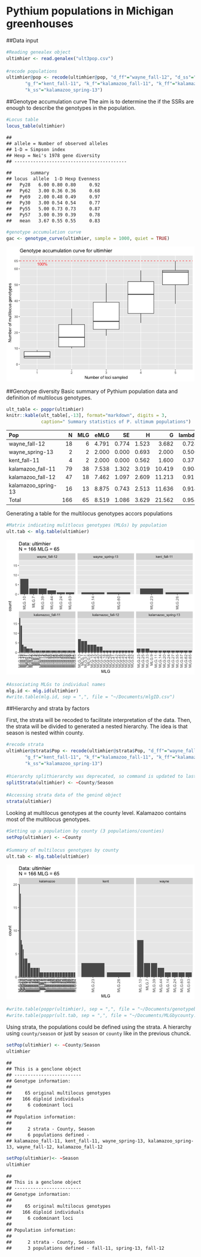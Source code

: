 # Pythium populations in Michigan greenhouses






##Data input

```r
#Reading genealex object
ultimhier <- read.genalex("ult3pop.csv")

#recode populations
ultimhier@pop <- recode(ultimhier@pop, "d_ff"="wayne_fall-12", "d_ss"="wayne_spring-13", 
       "g_f"="kent_fall-11", "k_f"="kalamazoo_fall-11", "k_ff"="kalamazoo_fall-12",
       "k_ss"="kalamazoo_spring-13")
```


##Genotype accumulation curve
The aim is to determine the if the SSRs are enough to describe the genotypes in the population.


```r
#Locus table
locus_table(ultimhier)
```

```
## 
## allele = Number of observed alleles
## 1-D = Simpson index
## Hexp = Nei's 1978 gene diversity
## ------------------------------------------
```

```
##       summary
## locus  allele  1-D Hexp Evenness
##   Py28   6.00 0.80 0.80     0.92
##   Py62   3.00 0.36 0.36     0.68
##   Py69   2.00 0.48 0.49     0.97
##   Py30   3.00 0.54 0.54     0.77
##   Py55   5.00 0.73 0.73     0.87
##   Py57   3.00 0.39 0.39     0.78
##   mean   3.67 0.55 0.55     0.83
```

```r
#genotype accumulation curve
gac <- genotype_curve(ultimhier, sample = 1000, quiet = TRUE)
```

![](Pythium_popgen_files/figure-html/locus_genotype-1.png)<!-- -->

##Genotype diversity
Basic summary of Pythium population data and definition of multilocus genotypes.

```r
ult_table <- poppr(ultimhier)
knitr::kable(ult_table[,-13], format="markdown", digits = 3,
             caption=" Summary statistics of P. ultimum populations")
```



|Pop                 |   N| MLG|  eMLG|    SE|     H|      G| lambda|   E.5|  Hexp|    Ia| rbarD|
|:-------------------|---:|---:|-----:|-----:|-----:|------:|------:|-----:|-----:|-----:|-----:|
|wayne_fall-12       |  18|   6| 4.791| 0.774| 1.523|  3.682|  0.728| 0.748| 0.383| 3.188| 0.704|
|wayne_spring-13     |   2|   2| 2.000| 0.000| 0.693|  2.000|  0.500| 1.000| 0.611|    NA|    NA|
|kent_fall-11        |   4|   2| 2.000| 0.000| 0.562|  1.600|  0.375| 0.795| 0.000|   NaN|   NaN|
|kalamazoo_fall-11   |  79|  38| 7.538| 1.302| 3.019| 10.419|  0.904| 0.484| 0.520| 1.138| 0.267|
|kalamazoo_fall-12   |  47|  18| 7.462| 1.097| 2.609| 11.213|  0.911| 0.812| 0.511| 1.284| 0.275|
|kalamazoo_spring-13 |  16|  13| 8.875| 0.743| 2.513| 11.636|  0.914| 0.938| 0.482| 1.530| 0.326|
|Total               | 166|  65| 8.519| 1.086| 3.629| 21.562|  0.954| 0.561| 0.550| 1.194| 0.256|

Generating a table for the multilocus genotypes accors populations

```r
#Matrix indicating mulitlocus genotypes (MLGs) by population
ult.tab <- mlg.table(ultimhier)
```

![](Pythium_popgen_files/figure-html/mlgs-1.png)<!-- -->

```r
#Associating MLGs to individual names
mlg.id <- mlg.id(ultimhier)
#write.table(mlg.id, sep = ",", file = "~/Documents/mlgID.csv")
```


##Hierarchy and strata by factors

First, the strata will be recoded to facilitate interpretation of the data.  Then, the strata will be divided to generated a nested 
hierarchy.  The idea is that season is nested within county.

```r
#recode strata
ultimhier@strata$Pop <- recode(ultimhier@strata$Pop, "d_ff"="wayne_fall-12", "d_ss"="wayne_spring-13", 
       "g_f"="kent_fall-11", "k_f"="kalamazoo_fall-11", "k_ff"="kalamazoo_fall-12",
       "k_ss"="kalamazoo_spring-13")

#hierarchy splithierarchy was deprecated, so command is updated to last version poppr
splitStrata(ultimhier) <- ~County/Season

#Accessing strata data of the genind object
strata(ultimhier)
```

<div data-pagedtable="false">
  <script data-pagedtable-source type="application/json">
{"columns":[{"label":["County"],"name":[1],"type":["fctr"],"align":["left"]},{"label":["Season"],"name":[2],"type":["fctr"],"align":["left"]}],"data":[{"1":"kalamazoo","2":"fall-11"},{"1":"kalamazoo","2":"fall-11"},{"1":"kalamazoo","2":"fall-11"},{"1":"kalamazoo","2":"fall-11"},{"1":"kalamazoo","2":"fall-11"},{"1":"kalamazoo","2":"fall-11"},{"1":"kalamazoo","2":"fall-11"},{"1":"kalamazoo","2":"fall-11"},{"1":"kalamazoo","2":"fall-11"},{"1":"kalamazoo","2":"fall-11"},{"1":"kalamazoo","2":"fall-11"},{"1":"kalamazoo","2":"fall-11"},{"1":"kalamazoo","2":"fall-11"},{"1":"kalamazoo","2":"fall-11"},{"1":"kalamazoo","2":"fall-11"},{"1":"kalamazoo","2":"fall-11"},{"1":"kalamazoo","2":"fall-11"},{"1":"kalamazoo","2":"fall-11"},{"1":"kalamazoo","2":"fall-11"},{"1":"kalamazoo","2":"fall-11"},{"1":"kalamazoo","2":"fall-11"},{"1":"kalamazoo","2":"fall-11"},{"1":"kalamazoo","2":"fall-11"},{"1":"kalamazoo","2":"fall-11"},{"1":"kalamazoo","2":"fall-11"},{"1":"kalamazoo","2":"fall-11"},{"1":"kalamazoo","2":"fall-11"},{"1":"kalamazoo","2":"fall-11"},{"1":"kalamazoo","2":"fall-11"},{"1":"kalamazoo","2":"fall-11"},{"1":"kalamazoo","2":"fall-11"},{"1":"kalamazoo","2":"fall-11"},{"1":"kalamazoo","2":"fall-11"},{"1":"kalamazoo","2":"fall-11"},{"1":"kalamazoo","2":"fall-11"},{"1":"kalamazoo","2":"fall-11"},{"1":"kalamazoo","2":"fall-11"},{"1":"kalamazoo","2":"fall-11"},{"1":"kalamazoo","2":"fall-11"},{"1":"kalamazoo","2":"fall-11"},{"1":"kalamazoo","2":"fall-11"},{"1":"kalamazoo","2":"fall-11"},{"1":"kalamazoo","2":"fall-11"},{"1":"kalamazoo","2":"fall-11"},{"1":"kalamazoo","2":"fall-11"},{"1":"kalamazoo","2":"fall-11"},{"1":"kalamazoo","2":"fall-11"},{"1":"kalamazoo","2":"fall-11"},{"1":"kalamazoo","2":"fall-11"},{"1":"kalamazoo","2":"fall-11"},{"1":"kalamazoo","2":"fall-11"},{"1":"kalamazoo","2":"fall-11"},{"1":"kalamazoo","2":"fall-11"},{"1":"kalamazoo","2":"fall-11"},{"1":"kalamazoo","2":"fall-11"},{"1":"kalamazoo","2":"fall-11"},{"1":"kalamazoo","2":"fall-11"},{"1":"kalamazoo","2":"fall-11"},{"1":"kalamazoo","2":"fall-11"},{"1":"kalamazoo","2":"fall-11"},{"1":"kalamazoo","2":"fall-11"},{"1":"kalamazoo","2":"fall-11"},{"1":"kalamazoo","2":"fall-11"},{"1":"kalamazoo","2":"fall-11"},{"1":"kalamazoo","2":"fall-11"},{"1":"kalamazoo","2":"fall-11"},{"1":"kalamazoo","2":"fall-11"},{"1":"kalamazoo","2":"fall-11"},{"1":"kalamazoo","2":"fall-11"},{"1":"kalamazoo","2":"fall-11"},{"1":"kalamazoo","2":"fall-11"},{"1":"kalamazoo","2":"fall-11"},{"1":"kalamazoo","2":"fall-11"},{"1":"kalamazoo","2":"fall-11"},{"1":"kalamazoo","2":"fall-11"},{"1":"kalamazoo","2":"fall-11"},{"1":"kalamazoo","2":"fall-11"},{"1":"kalamazoo","2":"fall-11"},{"1":"kalamazoo","2":"fall-11"},{"1":"kent","2":"fall-11"},{"1":"kent","2":"fall-11"},{"1":"kent","2":"fall-11"},{"1":"kent","2":"fall-11"},{"1":"wayne","2":"spring-13"},{"1":"wayne","2":"spring-13"},{"1":"kalamazoo","2":"spring-13"},{"1":"kalamazoo","2":"spring-13"},{"1":"kalamazoo","2":"spring-13"},{"1":"kalamazoo","2":"spring-13"},{"1":"kalamazoo","2":"spring-13"},{"1":"wayne","2":"fall-12"},{"1":"wayne","2":"fall-12"},{"1":"wayne","2":"fall-12"},{"1":"wayne","2":"fall-12"},{"1":"wayne","2":"fall-12"},{"1":"wayne","2":"fall-12"},{"1":"wayne","2":"fall-12"},{"1":"wayne","2":"fall-12"},{"1":"wayne","2":"fall-12"},{"1":"wayne","2":"fall-12"},{"1":"wayne","2":"fall-12"},{"1":"wayne","2":"fall-12"},{"1":"wayne","2":"fall-12"},{"1":"wayne","2":"fall-12"},{"1":"wayne","2":"fall-12"},{"1":"wayne","2":"fall-12"},{"1":"wayne","2":"fall-12"},{"1":"wayne","2":"fall-12"},{"1":"kalamazoo","2":"fall-12"},{"1":"kalamazoo","2":"fall-12"},{"1":"kalamazoo","2":"fall-12"},{"1":"kalamazoo","2":"fall-12"},{"1":"kalamazoo","2":"fall-12"},{"1":"kalamazoo","2":"fall-12"},{"1":"kalamazoo","2":"fall-12"},{"1":"kalamazoo","2":"fall-12"},{"1":"kalamazoo","2":"fall-12"},{"1":"kalamazoo","2":"fall-12"},{"1":"kalamazoo","2":"fall-12"},{"1":"kalamazoo","2":"fall-12"},{"1":"kalamazoo","2":"fall-12"},{"1":"kalamazoo","2":"fall-12"},{"1":"kalamazoo","2":"fall-12"},{"1":"kalamazoo","2":"fall-12"},{"1":"kalamazoo","2":"fall-12"},{"1":"kalamazoo","2":"fall-12"},{"1":"kalamazoo","2":"fall-12"},{"1":"kalamazoo","2":"fall-12"},{"1":"kalamazoo","2":"fall-12"},{"1":"kalamazoo","2":"fall-12"},{"1":"kalamazoo","2":"fall-12"},{"1":"kalamazoo","2":"fall-12"},{"1":"kalamazoo","2":"fall-12"},{"1":"kalamazoo","2":"fall-12"},{"1":"kalamazoo","2":"fall-12"},{"1":"kalamazoo","2":"fall-12"},{"1":"kalamazoo","2":"fall-12"},{"1":"kalamazoo","2":"fall-12"},{"1":"kalamazoo","2":"fall-12"},{"1":"kalamazoo","2":"fall-12"},{"1":"kalamazoo","2":"fall-12"},{"1":"kalamazoo","2":"fall-12"},{"1":"kalamazoo","2":"fall-12"},{"1":"kalamazoo","2":"fall-12"},{"1":"kalamazoo","2":"fall-12"},{"1":"kalamazoo","2":"fall-12"},{"1":"kalamazoo","2":"fall-12"},{"1":"kalamazoo","2":"fall-12"},{"1":"kalamazoo","2":"fall-12"},{"1":"kalamazoo","2":"fall-12"},{"1":"kalamazoo","2":"fall-12"},{"1":"kalamazoo","2":"fall-12"},{"1":"kalamazoo","2":"fall-12"},{"1":"kalamazoo","2":"fall-12"},{"1":"kalamazoo","2":"fall-12"},{"1":"kalamazoo","2":"spring-13"},{"1":"kalamazoo","2":"spring-13"},{"1":"kalamazoo","2":"spring-13"},{"1":"kalamazoo","2":"spring-13"},{"1":"kalamazoo","2":"spring-13"},{"1":"kalamazoo","2":"spring-13"},{"1":"kalamazoo","2":"spring-13"},{"1":"kalamazoo","2":"spring-13"},{"1":"kalamazoo","2":"spring-13"},{"1":"kalamazoo","2":"spring-13"},{"1":"kalamazoo","2":"spring-13"}],"options":{"columns":{"min":{},"max":[10]},"rows":{"min":[10],"max":[10]},"pages":{}}}
  </script>
</div>

Looking at multilocus genotypes at the county level.  Kalamazoo contains most of the multilocus genotypes.

```r
#Setting up a population by county (3 populations/counties)
setPop(ultimhier) <- ~County

#Summary of multilocus genotypes by county
ult.tab <- mlg.table(ultimhier)
```

![](Pythium_popgen_files/figure-html/county_pop-1.png)<!-- -->

```r
#write.table(poppr(ultimhier), sep = ",", file = "~/Documents/genotypebycounty.csv")
#write.table(poppr(ult.tab, sep = ",", file = "~/Documents/MLGbycounty.csv")
```

Using strata, the populations could be defined using the strata.  A hierarchy using `county/season` or just by `season` or `county` like in the previous chunck.


```r
setPop(ultimhier) <- ~County/Season
ultimhier
```

```
## 
## This is a genclone object
## -------------------------
## Genotype information:
## 
##     65 original multilocus genotypes 
##    166 diploid individuals
##      6 codominant loci
## 
## Population information:
## 
##      2 strata - County, Season
##      6 populations defined - 
## kalamazoo_fall-11, kent_fall-11, wayne_spring-13, kalamazoo_spring-13, wayne_fall-12, kalamazoo_fall-12
```

```r
setPop(ultimhier)<- ~Season
ultimhier
```

```
## 
## This is a genclone object
## -------------------------
## Genotype information:
## 
##     65 original multilocus genotypes 
##    166 diploid individuals
##      6 codominant loci
## 
## Population information:
## 
##      2 strata - County, Season
##      3 populations defined - fall-11, spring-13, fall-12
```


